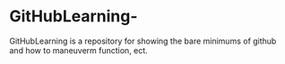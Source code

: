 GitHubLearning-
===============

GitHubLearning is a repository for showing the bare minimums of github and how to maneuverm function, ect.
